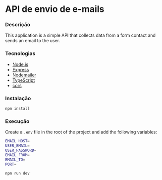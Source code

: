 # API de envio de e-mails

### Descrição

This application is a simple API that collects data from a form contact and sends an email to the user.

### Tecnologias

- [Node.js](https://nodejs.org/en/)
- [Express](https://expressjs.com/pt-br/)
- [Nodemailer](https://nodemailer.com/about/)
- [TypeScript](https://www.typescriptlang.org/)
- [cors](https://www.npmjs.com/package/cors)

### Instalação

```bash
npm install
```

### Execução

Create a `.env` file in the root of the project and add the following variables:

```bash
EMAIL_HOST=
USER_EMAIL=
USER_PASSWORD=
EMAIL_FROM=
EMAIL_TO=
PORT=
```

```bash
npm run dev
```